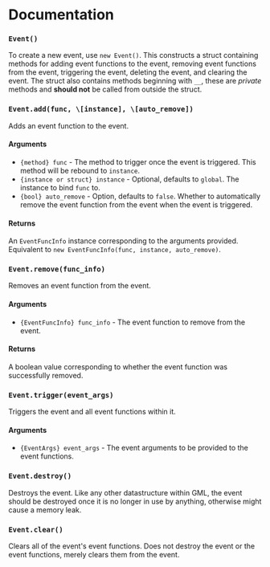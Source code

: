 # Documentation

### `Event()`
To create a new event, use `new Event()`. This constructs a struct containing methods for adding event functions to the event, removing event functions from the event, triggering the event, deleting the event, and clearing the event. The struct also contains methods beginning with `__`, these are *private* methods and **should not** be called from outside the struct.



### `Event.add(func, \[instance], \[auto_remove])`
Adds an event function to the event.

#### Arguments
- `{method} func` - The method to trigger once the event is triggered. This method will be rebound to `instance`.
- `{instance or struct} instance` - Optional, defaults to `global`. The instance to bind `func` to.
- `{bool} auto_remove` - Option, defaults to `false`. Whether to automatically remove the event function from the event when the event is triggered.

#### Returns
An `EventFuncInfo` instance corresponding to the arguments provided. Equivalent to `new EventFuncInfo(func, instance, auto_remove)`.


### `Event.remove(func_info)`
Removes an event function from the event.

#### Arguments
- `{EventFuncInfo} func_info` - The event function to remove from the event.

#### Returns
A boolean value corresponding to whether the event function was successfully removed.



### `Event.trigger(event_args)`
Triggers the event and all event functions within it.

#### Arguments
- `{EventArgs} event_args` - The event arguments to be provided to the event functions.



### `Event.destroy()`
Destroys the event. Like any other datastructure within GML, the event should be destroyed once it is no longer in use by anything, otherwise might cause a memory leak.



### `Event.clear()`
Clears all of the event's event functions. Does not destroy the event or the event functions, merely clears them from the event.
